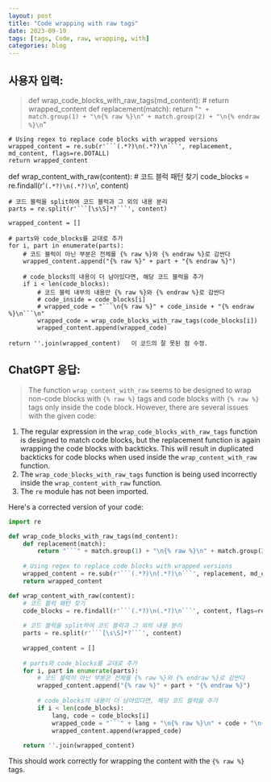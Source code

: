 ```yaml
---
layout: post
title: "Code wrapping with raw tags"
date: 2023-09-19
tags: [tags, Code, raw, wrapping, with]
categories: blog
---
```


## 사용자 입력:
> def wrap_code_blocks_with_raw_tags(md_content):
    # return wrapped_content
    def replacement(match):
        return "```" + match.group(1) + "\n{% raw %}\n" + match.group(2) + "\n{% endraw %}\n```"
    
    # Using regex to replace code blocks with wrapped versions
    wrapped_content = re.sub(r'```(.*?)\n(.*?)\n```', replacement, md_content, flags=re.DOTALL)
    return wrapped_content

def wrap_content_with_raw(content):
    # 코드 블럭 패턴 찾기
    code_blocks = re.findall(r'```(.*?)\n(.*?)\n```', content)
    
    # 코드 블럭을 split하여 코드 블럭과 그 외의 내용 분리
    parts = re.split(r'```[\s\S]*?```', content)
    
    wrapped_content = []
    
    # parts와 code_blocks를 교대로 추가
    for i, part in enumerate(parts):
        # 코드 블럭이 아닌 부분은 전체를 {% raw %}와 {% endraw %}로 감싼다
        wrapped_content.append("{% raw %}" + part + "{% endraw %}")
        
        # code_blocks의 내용이 더 남아있다면, 해당 코드 블럭을 추가
        if i < len(code_blocks):
            # 코드 블럭 내부의 내용만 {% raw %}와 {% endraw %}로 감싼다
            # code_inside = code_blocks[i]
            # wrapped_code = "```\n{% raw %}" + code_inside + "{% endraw %}\n```\n"
            wrapped_code = wrap_code_blocks_with_raw_tags(code_blocks[i])
            wrapped_content.append(wrapped_code)
    
    return ''.join(wrapped_content)   이 코드의 잘 못된 점 수정.

## ChatGPT 응답:
> The function `wrap_content_with_raw` seems to be designed to wrap non-code blocks with `{% raw %}` tags and code blocks with `{% raw %}` tags only inside the code block. However, there are several issues with the given code:

1. The regular expression in the `wrap_code_blocks_with_raw_tags` function is designed to match code blocks, but the replacement function is again wrapping the code blocks with backticks. This will result in duplicated backticks for code blocks when used inside the `wrap_content_with_raw` function.
2. The `wrap_code_blocks_with_raw_tags` function is being used incorrectly inside the `wrap_content_with_raw` function.
3. The `re` module has not been imported.

Here's a corrected version of your code:

```python
import re

def wrap_code_blocks_with_raw_tags(md_content):
    def replacement(match):
        return "```" + match.group(1) + "\n{% raw %}\n" + match.group(2) + "\n{% endraw %}\n```"
    
    # Using regex to replace code blocks with wrapped versions
    wrapped_content = re.sub(r'```(.*?)\n(.*?)\n```', replacement, md_content, flags=re.DOTALL)
    return wrapped_content

def wrap_content_with_raw(content):
    # 코드 블럭 패턴 찾기
    code_blocks = re.findall(r'```(.*?)\n(.*?)\n```', content, flags=re.DOTALL)
    
    # 코드 블럭을 split하여 코드 블럭과 그 외의 내용 분리
    parts = re.split(r'```[\s\S]*?```', content)
    
    wrapped_content = []
    
    # parts와 code_blocks를 교대로 추가
    for i, part in enumerate(parts):
        # 코드 블럭이 아닌 부분은 전체를 {% raw %}와 {% endraw %}로 감싼다
        wrapped_content.append("{% raw %}" + part + "{% endraw %}")
        
        # code_blocks의 내용이 더 남아있다면, 해당 코드 블럭을 추가
        if i < len(code_blocks):
            lang, code = code_blocks[i]
            wrapped_code = "```" + lang + "\n{% raw %}\n" + code + "\n{% endraw %}\n```"
            wrapped_content.append(wrapped_code)
    
    return ''.join(wrapped_content)
```

This should work correctly for wrapping the content with the `{% raw %}` tags.


